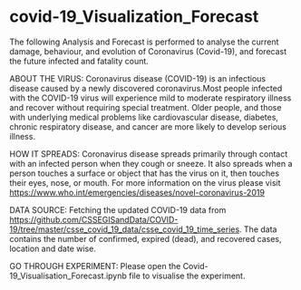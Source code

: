# covid-19_Visualization_Forecast
The following Analysis and Forecast is performed to analyse the current damage, behaviour, and evolution of Coronavirus (Covid-19), and forecast the future infected and fatality count.

ABOUT THE VIRUS: Coronavirus disease (COVID-19) is an infectious disease caused by a newly discovered coronavirus.Most people infected with the COVID-19 virus will experience mild to moderate respiratory illness and recover without requiring special treatment. Older people, and those with underlying medical problems like cardiovascular disease, diabetes, chronic respiratory disease, and cancer are more likely to develop serious illness.

HOW IT SPREADS: Coronavirus disease spreads primarily through contact with an infected person when they cough or sneeze. It also spreads when a person touches a surface or object that has the virus on it, then touches their eyes, nose, or mouth.
For more information on the virus please visit https://www.who.int/emergencies/diseases/novel-coronavirus-2019

DATA SOURCE: Fetching the updated COVID-19 data from https://github.com/CSSEGISandData/COVID-19/tree/master/csse_covid_19_data/csse_covid_19_time_series. The data contains the number of confirmed, expired (dead), and recovered cases, location and date wise. 

GO THROUGH EXPERIMENT: Please open the Covid-19_Visualisation_Forecast.ipynb file to visualise the experiment.

